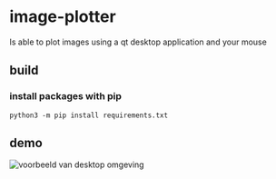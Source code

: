 # image-plotter
 Is able to plot images using a qt desktop application and your mouse
 ## build
 ### install packages with pip
```python3 -m pip install requirements.txt```

## demo
![voorbeeld van desktop omgeving](https://github.com/JoostScheffer/image-plotter/blob/main/demo/demo_desktop.jpeg)
